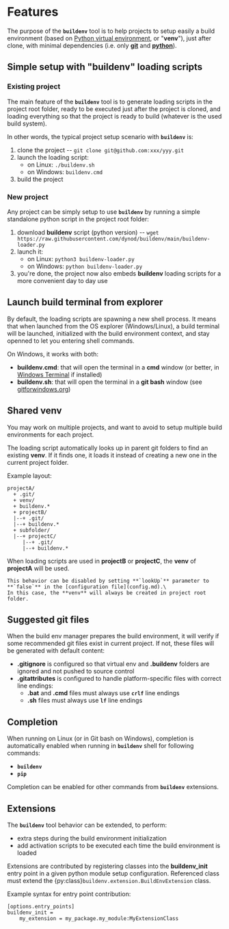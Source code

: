 # Features

The purpose of the **`buildenv`** tool is to help projects to setup easily a build environment (based on [Python virtual environment](https://docs.python.org/3/library/venv.html), or "**venv**"), just after clone, with minimal dependencies (i.e. only [**git**](https://git-scm.com/) and [**python**](https://www.python.org/)).

## Simple setup with "buildenv" loading scripts

### Existing project

The main feature of the **`buildenv`** tool is to generate loading scripts in the project root folder, ready to be executed just after the project is cloned, and loading everything so that the project is ready to build (whatever is the used build system).

In other words, the typical project setup scenario with **`buildenv`** is:
1. clone the project -- `git clone git@github.com:xxx/yyy.git`
1. launch the loading script:
    * on Linux: `./buildenv.sh`
    * on Windows: `buildenv.cmd`
1. build the project

### New project

Any project can be simply setup to use **`buildenv`** by running a simple standalone python script in the project root folder:
1. download **buildenv** script (python version) -- `wget https://raw.githubusercontent.com/dynod/buildenv/main/buildenv-loader.py`
1. launch it:
    * on Linux: `python3 buildenv-loader.py`
    * on Windows: `python buildenv-loader.py`
1. you're done, the project now also embeds **buildenv** loading scripts for a more convenient day to day use

## Launch build terminal from explorer

By default, the loading scripts are spawning a new shell process. It means that when launched from the OS explorer (Windows/Linux), a build terminal will be launched, initialized with the build environment context, and stay openned to let you entering shell commands.

On Windows, it works with both:
* **buildenv.cmd**: that will open the terminal in a **cmd** window (or better, in [Windows Terminal](https://github.com/microsoft/terminal) if installed)
* **buildenv.sh**: that will open the terminal in a **git bash** window (see [gitforwindows.org](https://gitforwindows.org/))

## Shared venv

You may work on multiple projects, and want to avoid to setup multiple build environments for each project.

The loading script automatically looks up in parent git folders to find an existing **venv**.
If it finds one, it loads it instead of creating a new one in the current project folder.

Example layout:
```
projectA/
  + .git/
  + venv/
  + buildenv.*
  + projectB/
  |--+ .git/
  |--+ buildenv.*
  + subfolder/
  |--+ projectC/
     |--+ .git/
     |--+ buildenv.*
```
When loading scripts are used in **projectB** or **projectC**, the **venv** of **projectA** will be used.

````{note}
This behavior can be disabled by setting **`lookUp`** parameter to **`false`** in the [configuration file](config.md).\
In this case, the **venv** will always be created in project root folder.
````

## Suggested git files

When the build env manager prepares the build environment, it will verify if some recommended git files exist in current project.
If not, these files will be generated with default content:

* **.gitignore** is configured so that virtual env and **.buildenv** folders are ignored and not pushed to source control
* **.gitattributes** is configured to handle platform-specific files with correct line endings:
  * **.bat** and **.cmd** files must always use **`crlf`** line endings
  * **.sh** files must always use **`lf`** line endings

## Completion

When running on Linux (or in Git bash on Windows), completion is automatically enabled when running in **`buildenv`** shell for following commands:
* **`buildenv`**
* **`pip`**

Completion can be enabled for other commands from **`buildenv`** extensions.

## Extensions

The **`buildenv`** tool behavior can be extended, to perform:
* extra steps during the build environment initialization
* add activation scripts to be executed each time the build environment is loaded

Extensions are contributed by registering classes into the **buildenv_init** entry point in a given python module setup configuration. Referenced class must extend the {py:class}`buildenv.extension.BuildEnvExtension` class.

Example syntax for entry point contribution:
```
[options.entry_points]
buildenv_init = 
	my_extension = my_package.my_module:MyExtensionClass
```
